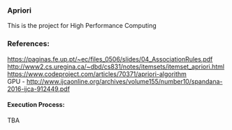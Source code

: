 ### Apriori
This is the project for High Performance Computing

### References:
https://paginas.fe.up.pt/~ec/files_0506/slides/04_AssociationRules.pdf
http://www2.cs.uregina.ca/~dbd/cs831/notes/itemsets/itemset_apriori.html
https://www.codeproject.com/articles/70371/apriori-algorithm <br />
GPU - http://www.ijcaonline.org/archives/volume155/number10/spandana-2016-ijca-912449.pdf

#### Execution Process:
TBA
